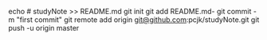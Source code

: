 echo # studyNote >> README.md
git init
git add README.md-
git commit -m "first commit"
git remote add origin git@github.com:pcjk/studyNote.git
git push -u origin master
